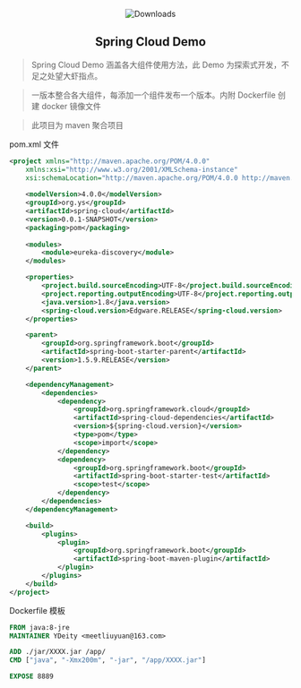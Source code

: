 <p align="center">
  <img src="https://img.shields.io/badge/Spring%20Boot-1.5.9-blue.svg" alt="Downloads">
</p>



<h2 align="center">Spring Cloud Demo</h2> 



> Spring Cloud Demo 涵盖各大组件使用方法，此 Demo 为探索式开发，不足之处望大虾指点。



> 一版本整合各大组件，每添加一个组件发布一个版本。内附 Dockerfile 创建 docker 镜像文件



> 此项目为 maven 聚合项目



pom.xml 文件

```xml
<project xmlns="http://maven.apache.org/POM/4.0.0"
	xmlns:xsi="http://www.w3.org/2001/XMLSchema-instance"
	xsi:schemaLocation="http://maven.apache.org/POM/4.0.0 http://maven.apache.org/xsd/maven-4.0.0.xsd">
	
	<modelVersion>4.0.0</modelVersion>
	<groupId>org.ys</groupId>
	<artifactId>spring-cloud</artifactId>
	<version>0.0.1-SNAPSHOT</version>
	<packaging>pom</packaging>
	
	<modules>
		<module>eureka-discovery</module>
	</modules>

	<properties>
		<project.build.sourceEncoding>UTF-8</project.build.sourceEncoding>
		<project.reporting.outputEncoding>UTF-8</project.reporting.outputEncoding>
		<java.version>1.8</java.version>
		<spring-cloud.version>Edgware.RELEASE</spring-cloud.version>
	</properties>

	<parent>
		<groupId>org.springframework.boot</groupId>
		<artifactId>spring-boot-starter-parent</artifactId>
		<version>1.5.9.RELEASE</version>
	</parent>

	<dependencyManagement>
		<dependencies>
			<dependency>
				<groupId>org.springframework.cloud</groupId>
				<artifactId>spring-cloud-dependencies</artifactId>
				<version>${spring-cloud.version}</version>
				<type>pom</type>
				<scope>import</scope>
			</dependency>
			<dependency>
				<groupId>org.springframework.boot</groupId>
				<artifactId>spring-boot-starter-test</artifactId>
				<scope>test</scope>
			</dependency>
		</dependencies>
	</dependencyManagement>

	<build>
		<plugins>
			<plugin>
				<groupId>org.springframework.boot</groupId>
				<artifactId>spring-boot-maven-plugin</artifactId>
			</plugin>
		</plugins>
	</build>
</project>
```



Dockerfile 模板

```dockerfile
FROM java:8-jre
MAINTAINER YDeity <meetliuyuan@163.com>

ADD ./jar/XXXX.jar /app/
CMD ["java", "-Xmx200m", "-jar", "/app/XXXX.jar"]

EXPOSE 8889
```

